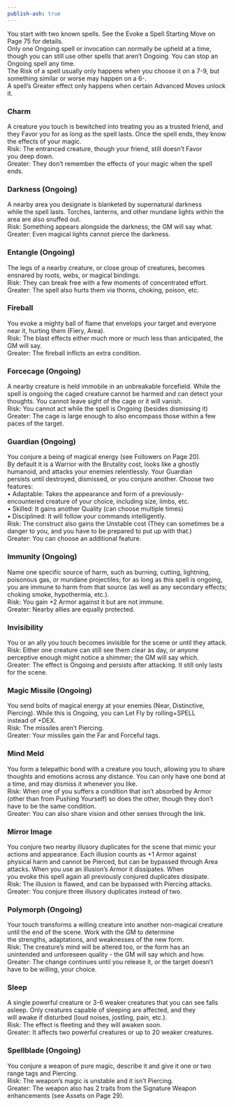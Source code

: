```yaml
---  
publish-ash: true  
---  
```

You start with two known spells. See the Evoke a Spell Starting Move on Page 75 for details.  
Only one Ongoing spell or invocation can normally be upheld at a time, though you can still use other spells that aren’t Ongoing. You can stop an Ongoing spell any time.  
The Risk of a spell usually only happens when you choose it on a 7-9, but something similar or worse may happen on a 6-.  
A spell’s Greater effect only happens when certain Advanced Moves unlock it.  
### Charm  
A creature you touch is bewitched into treating you as a trusted friend, and they Favor you for as long as the spell lasts. Once the spell ends, they know the effects of your magic.  
Risk: The entranced creature, though your friend, still doesn’t Favor  
you deep down.  
Greater: They don’t remember the effects of your magic when the spell ends.  
### Darkness (Ongoing)  
A nearby area you designate is blanketed by supernatural darkness  
while the spell lasts. Torches, lanterns, and other mundane lights within the area are also snuffed out.  
Risk: Something appears alongside the darkness; the GM will say what.  
Greater: Even magical lights cannot pierce the darkness.  
### Entangle (Ongoing)  
The legs of a nearby creature, or close group of creatures, becomes ensnared by roots, webs, or magical bindings.  
Risk: They can break free with a few moments of concentrated effort.  
Greater: The spell also hurts them via thorns, choking, poison, etc.  
### Fireball  
You evoke a mighty ball of flame that envelops your target and everyone near it, hurting them (Fiery, Area).  
Risk: The blast effects either much more or much less than anticipated, the GM will say.  
Greater: The fireball inflicts an extra condition.  
### Forcecage (Ongoing)  
A nearby creature is held immobile in an unbreakable forcefield. While the spell is ongoing the caged creature cannot be harmed and can detect your thoughts. You cannot leave sight of the cage or it will vanish.  
Risk: You cannot act while the spell is Ongoing (besides dismissing it)  
Greater: The cage is large enough to also encompass those within a few paces of the target.  
### Guardian (Ongoing)  
You conjure a being of magical energy (see Followers on Page 20).  
By default it is a Warrior with the Brutality cost, looks like a ghostly humanoid, and attacks your enemies relentlessly. Your Guardian  
persists until destroyed, dismissed, or you conjure another. Choose two features:  
• Adaptable: Takes the appearance and form of a previously-  
encountered creature of your choice, including size, limbs, etc.  
• Skilled: It gains another Quality (can choose multiple times)  
• Disciplined: It will follow your commands intelligently.  
Risk: The construct also gains the Unstable cost (They can sometimes be a danger to you, and you have to be prepared to put up with that.)  
Greater: You can choose an additional feature.  
### Immunity (Ongoing)  
Name one specific source of harm, such as burning, cutting, lightning, poisonous gas, or mundane projectiles; for as long as this spell is ongoing, you are immune to harm from that source (as well as any secondary effects; choking smoke, hypothermia, etc.).  
Risk: You gain +2 Armor against it but are not immune.  
Greater: Nearby allies are equally protected.  
### Invisibility  
You or an ally you touch becomes invisible for the scene or until they attack.  
Risk: Either one creature can still see them clear as day, or anyone perceptive enough might notice a shimmer; the GM will say which.  
Greater: The effect is Ongoing and persists after attacking. It still only lasts for the scene.  
### Magic Missile (Ongoing)  
You send bolts of magical energy at your enemies (Near, Distinctive, Piercing). While this is Ongoing, you can Let Fly by rolling+SPELL  
instead of +DEX.  
Risk: The missiles aren’t Piercing.  
Greater: Your missiles gain the Far and Forceful tags.  
### Mind Meld  
You form a telepathic bond with a creature you touch, allowing you to share thoughts and emotions across any distance. You can only have one bond at a time, and may dismiss it whenever you like.  
Risk: When one of you suffers a condition that isn’t absorbed by Armor (other than from Pushing Yourself) so does the other, though they don’t have to be the same condition.  
Greater: You can also share vision and other senses through the link.  
### Mirror Image  
You conjure two nearby illusory duplicates for the scene that mimic your actions and appearance. Each illusion counts as +1 Armor against  
physical harm and cannot be Pierced, but can be bypassed through Area attacks. When you use an illusion’s Armor it dissipates. When  
you evoke this spell again all previously conjured duplicates dissipate.  
Risk: The illusion is flawed, and can be bypassed with Piercing attacks.  
Greater: You conjure three illusory duplicates instead of two.  
### Polymorph (Ongoing)  
Your touch transforms a willing creature into another non-magical creature until the end of the scene. Work with the GM to determine  
the strengths, adaptations, and weaknesses of the new form.  
Risk: The creature’s mind will be altered too, or the form has an  
unintended and unforeseen quality - the GM will say which and how.  
Greater: The change continues until you release it, or the target doesn’t have to be willing, your choice.  
### Sleep  
A single powerful creature or 3-6 weaker creatures that you can see falls asleep. Only creatures capable of sleeping are affected, and they  
will awake if disturbed (loud noises, jostling, pain, etc.).  
Risk: The effect is fleeting and they will awaken soon.  
Greater: It affects two powerful creatures or up to 20 weaker creatures.  
### Spellblade (Ongoing)  
You conjure a weapon of pure magic, describe it and give it one or two  
range tags and Piercing.  
Risk: The weapon’s magic is unstable and it isn’t Piercing.  
Greater: The weapon also has 2 traits from the Signature Weapon enhancements (see Assets on Page 29).